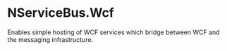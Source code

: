 # NServiceBus.Wcf

Enables simple hosting of WCF services which bridge between WCF and the messaging infrastructure.